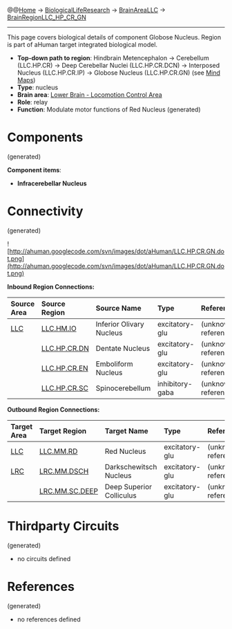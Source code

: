 @@[Home](Home.md) -> [BiologicalLifeResearch](BiologicalLifeResearch.md) -> [BrainAreaLLC](BrainAreaLLC.md) -> [BrainRegionLLC\_HP\_CR\_GN](BrainRegionLLC_HP_CR_GN.md)

---


This page covers biological details of component Globose Nucleus.
Region is part of aHuman target integrated biological model.

  * **Top-down path to region**: Hindbrain Metencephalon -> Cerebellum (LLC.HP.CR) -> Deep Cerebellar Nuclei (LLC.HP.CR.DCN) -> Interposed Nucleus (LLC.HP.CR.IP) -> Globose Nucleus (LLC.HP.CR.GN) (see [Mind Maps](OverallMindMaps.md))
  * **Type**: nucleus
  * **Brain area**: [Lower Brain - Locomotion Control Area](BrainAreaLLC.md)
  * **Role**: relay
  * **Function**: Modulate motor functions of Red Nucleus
(generated)
# Components #
(generated)


**Component items**:
  * **Infracerebellar Nucleus**

# Connectivity #
(generated)


![http://ahuman.googlecode.com/svn/images/dot/aHuman/LLC.HP.CR.GN.dot.png](http://ahuman.googlecode.com/svn/images/dot/aHuman/LLC.HP.CR.GN.dot.png)

**Inbound Region Connections:**

| **Source Area** | **Source Region** | **Source Name** | **Type** | **Reference** |
|:----------------|:------------------|:----------------|:---------|:--------------|
| [LLC](BrainAreaLLC.md) | [LLC.HM.IO](BrainRegionLLC_HM_IO.md) | Inferior Olivary Nucleus | excitatory-glu | (unknown reference) |
|                 | [LLC.HP.CR.DN](BrainRegionLLC_HP_CR_DN.md) | Dentate Nucleus | excitatory-glu | (unknown reference) |
|                 | [LLC.HP.CR.EN](BrainRegionLLC_HP_CR_EN.md) | Emboliform Nucleus | excitatory-glu | (unknown reference) |
|                 | [LLC.HP.CR.SC](BrainRegionLLC_HP_CR_SC.md) | Spinocerebellum | inhibitory-gaba | (unknown reference) |

**Outbound Region Connections:**

| **Target Area** | **Target Region** | **Target Name** | **Type** | **Reference** |
|:----------------|:------------------|:----------------|:---------|:--------------|
| [LLC](BrainAreaLLC.md) | [LLC.MM.RD](BrainRegionLLC_MM_RD.md) | Red Nucleus     | excitatory-glu | (unknown reference) |
| [LRC](BrainAreaLRC.md) | [LRC.MM.DSCH](BrainRegionLRC_MM_DSCH.md) | Darkschewitsch Nucleus | excitatory-glu | (unknown reference) |
|                 | [LRC.MM.SC.DEEP](BrainRegionLRC_MM_SC_DEEP.md) | Deep Superior Colliculus | excitatory-glu | (unknown reference) |

# Thirdparty Circuits #
(generated)

  * no circuits defined

# References #
(generated)

  * no references defined
